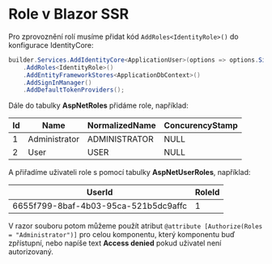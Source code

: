 # Role v Blazor SSR

Pro zprovoznění rolí musíme přidat kód ```AddRoles<IdentityRole>()``` do konfigurace IdentityCore:

```csharp
builder.Services.AddIdentityCore<ApplicationUser>(options => options.SignIn.RequireConfirmedAccount = true)
    .AddRoles<IdentityRole>()
    .AddEntityFrameworkStores<ApplicationDbContext>()
    .AddSignInManager()
    .AddDefaultTokenProviders();
```

Dále do tabulky **AspNetRoles** přidáme role, například:

| Id | Name         | NormalizedName | ConcurencyStamp |
|----|--------------|----------------|-----------------|
| 1  |Administrator | ADMINISTRATOR  | NULL            |
| 2  |User          | USER           | NULL            |


A přiřadíme uživateli role s pomocí tabulky **AspNetUserRoles**, například:

| UserId                               | RoleId | 
|--------------------------------------|--------|
| 6655f799-8baf-4b03-95ca-521b5dc9affc | 1      |

V razor souboru potom můžeme použít atribut ```@attribute [Authorize(Roles = "Administrator")]``` pro celou komponentu, který komponentu buď zpřístupní, nebo napíše text **Access denied** pokud uživatel není autorizovaný.
